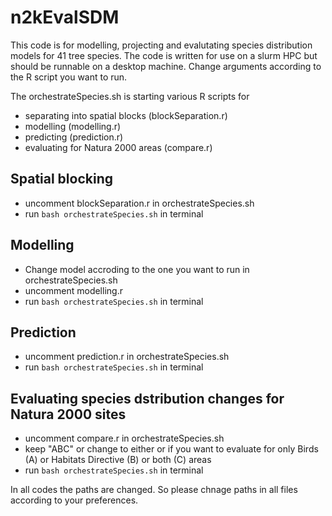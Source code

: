 # n2kEvalSDM

This code is for modelling, projecting and evalutating species distribution models for 41 tree species. The code is written for use on a slurm HPC but should be runnable on a desktop machine.
Change arguments according to the R script you want to run. 

The orchestrateSpecies.sh is starting various R scripts for 
* separating into spatial blocks (blockSeparation.r)
* modelling (modelling.r)
* predicting (prediction.r)
* evaluating for Natura 2000 areas (compare.r)


## Spatial blocking
* uncomment blockSeparation.r in orchestrateSpecies.sh
* run ```bash orchestrateSpecies.sh``` in terminal

## Modelling
* Change model accroding to the one you want to run in orchestrateSpecies.sh
* uncomment modelling.r
* run ```bash orchestrateSpecies.sh``` in terminal

## Prediction
* uncomment prediction.r in orchestrateSpecies.sh
* run ```bash orchestrateSpecies.sh``` in terminal

## Evaluating species dstribution changes for Natura 2000 sites
* uncomment compare.r in orchestrateSpecies.sh
* keep "ABC" or change to either or if you want to evaluate for only Birds (A) or Habitats Directive (B) or both (C) areas
* run ```bash orchestrateSpecies.sh``` in terminal


In all codes the paths are changed. So please chnage paths in all files according to your preferences.

